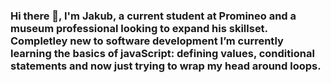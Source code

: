 ### Hi there 👋, I'm Jakub, a current student at Promineo and a museum professional looking to expand his skillset. Completley new to software development I’m currently learning the basics of javaScript: defining values, conditional statements and now just trying to wrap my head around loops. 

<!--
**Jgawkub/Jgawkub** is a ✨ _special_ ✨ repository because its `README.md` (this file) appears on your GitHub profile.

Here are some ideas to get you started:

- 🔭 I’m currently working on ...
### 🌱 I’m currently learning the basics of javaScript: defining values, conditional statements and now just trying to wrap my head around Loops. 
- 👯 I’m looking to collaborate on ...
- 🤔 I’m looking for help with ...
- 💬 Ask me about ...
- 📫 How to reach me: ...
- 😄 Pronouns: ...
- ⚡ Fun fact: ...
-->
